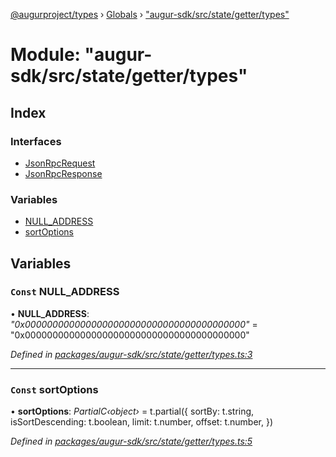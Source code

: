 [@augurproject/types](../README.md) › [Globals](../globals.md) › ["augur-sdk/src/state/getter/types"](_augur_sdk_src_state_getter_types_.md)

# Module: "augur-sdk/src/state/getter/types"

## Index

### Interfaces

* [JsonRpcRequest](../interfaces/_augur_sdk_src_state_getter_types_.jsonrpcrequest.md)
* [JsonRpcResponse](../interfaces/_augur_sdk_src_state_getter_types_.jsonrpcresponse.md)

### Variables

* [NULL_ADDRESS](_augur_sdk_src_state_getter_types_.md#const-null_address)
* [sortOptions](_augur_sdk_src_state_getter_types_.md#const-sortoptions)

## Variables

### `Const` NULL_ADDRESS

• **NULL_ADDRESS**: *"0x0000000000000000000000000000000000000000"* = "0x0000000000000000000000000000000000000000"

*Defined in [packages/augur-sdk/src/state/getter/types.ts:3](https://github.com/AugurProject/augur/blob/88b6e76efb/packages/augur-sdk/src/state/getter/types.ts#L3)*

___

### `Const` sortOptions

• **sortOptions**: *PartialC‹object›* = t.partial({
  sortBy: t.string,
  isSortDescending: t.boolean,
  limit: t.number,
  offset: t.number,
})

*Defined in [packages/augur-sdk/src/state/getter/types.ts:5](https://github.com/AugurProject/augur/blob/88b6e76efb/packages/augur-sdk/src/state/getter/types.ts#L5)*
